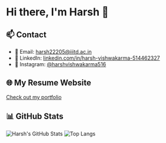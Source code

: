 # Hi there, I'm Harsh 👋

## 📫 Contact
- 📧 Email: harsh22205@iiitd.ac.in  
- 💼 LinkedIn: [linkedin.com/in/harsh-vishwakarma-514462327](https://www.linkedin.com/in/harsh-vishwakarma-514462327/)  
- 📸 Instagram: [@harshvishwakarma516](https://www.instagram.com/harshvishwakarma516?igsh=Y3cwd3NpYXp0bHky)

## 🌐 My Resume Website
[Check out my portfolio](https://harshvishwa123.github.io/resume-site/)

## 📊 GitHub Stats
![Harsh's GitHub Stats](https://github-readme-stats.vercel.app/api?username=Harshvishwa123&show_icons=true)
![Top Langs](https://github-readme-stats.vercel.app/api/top-langs/?username=Harshvishwa123&layout=compact)

